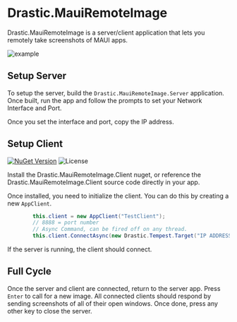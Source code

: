 # Drastic.MauiRemoteImage

Drastic.MauiRemoteImage is a server/client application that lets you remotely take screenshots of MAUI apps.

![example](https://user-images.githubusercontent.com/898335/237056888-3e2851e7-a857-4d8e-9668-1bb129eb0069.gif)

## Setup Server

To setup the server, build the `Drastic.MauiRemoteImage.Server` application. Once built, run the app and follow the prompts to set your Network Interface and Port.

Once you set the interface and port, copy the IP address.

## Setup Client

[![NuGet Version](https://img.shields.io/nuget/v/Drastic.MauiRemoteImage.Client.svg)](https://www.nuget.org/packages/Drastic.Drastic.MauiRemoteImage.Client/) ![License](https://img.shields.io/badge/License-MIT-blue.svg)

Install the Drastic.MauiRemoteImage.Client nuget, or reference the Drastic.MauiRemoteImage.Client source code directly in your app.

Once installed, you need to initialize the client. You can do this by creating a new `AppClient`.


```csharp
		this.client = new AppClient("TestClient");
        // 8888 = port number
        // Async Command, can be fired off on any thread.
		this.client.ConnectAsync(new Drastic.Tempest.Target("IP ADDRESS", 8888));
```

If the server is running, the client should connect.

## Full Cycle

Once the server and client are connected, return to the server app. Press `Enter` to call for a new image. All connected clients should respond by sending screenshots of all of their open windows. Once done, press any other key to close the server.